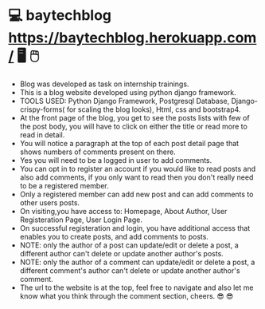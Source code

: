 # 💻 baytechblog   https://baytechblog.herokuapp.com/ 🖥️ 🖱️
* Blog was developed as task on internship trainings.
* This is a blog website developed using python django framework.
* TOOLS USED: Python Django Framework, Postgresql Database, Django-crispy-forms( for scaling the blog looks), Html, css and bootstrap4.
* At the front page of the blog, you get to see the posts lists with few of the post body, you will have to click on either the title or read more to read in detail. 
* You will notice a paragraph at the top of each post detail page that shows numbers of comments present on there.
* Yes you will need to be a logged in user to add comments. 
* You can opt in to register an account if you would like to read posts and also add comments, if you only want to read then you don't really need to be a registered member. 
* Only a registered member can add new post and can add comments to other users posts. 
* On visiting,you have access to: Homepage, About Author, User Registeration Page, User Login Page. 
* On successful registeration and login, you have additional access that enables you to create posts, and add comments to posts. 
* NOTE: only the author of a post can update/edit or delete a post, a different author can't delete or update another author's posts.
* NOTE: only the author of a comment can update/edit or delete a post, a different comment's author can't delete or update another author's comment.
* The url to the website is at the top, feel free to navigate and also let me know what you think through the comment section, cheers. 😎 😎

